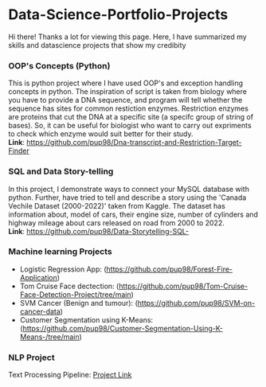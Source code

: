 # Data-Science-Portfolio-Projects

Hi there! Thanks a lot for viewing this page. Here, I have summarized my skills and datascience projects that show my credibity

### OOP's Concepts (Python)
This is python project where I have used OOP's and exception handling concepts in python. The inspiration of script is taken from biology
where you have to provide a DNA sequence, and program will tell whether the sequence has sites for common restiction enzymes. Restriction enzymes are proteins that cut the DNA at a specific site (a specifc group of string of bases). So, it can be useful for biologist who want to carry out expriments to check which enzyme would suit better for their study. <br />
__Link__: https://github.com/pup98/Dna-transcript-and-Restriction-Target-Finder

### SQL and Data Story-telling
In this project, I demonstrate ways to connect your MySQL database with python. Further, have tried to tell and describe a story using 
the 'Canada Vechile Dataset (2000-2022)' taken from Kaggle. The dataset has information about, model of cars, their engine size, 
number of cylinders and highway mileage about cars released on road from 2000 to 2022. <br />
__Link__: https://github.com/pup98/Data-Storytelling-SQL-

### Machine learning Projects
* Logistic Regression App: (https://github.com/pup98/Forest-Fire-Application) <br />
* Tom Cruise Face dectection: (https://github.com/pup98/Tom-Cruise-Face-Detection-Project/tree/main) <br />
* SVM Cancer (Benign and tumour): (https://github.com/pup98/SVM-on-cancer-data) <br />
* Customer Segmentation using K-Means: (https://github.com/pup98/Customer-Segmentation-Using-K-Means-/tree/main) <br />

### NLP Project
Text Processing Pipeline: [Project Link](https://github.com/pup98/Text-Processing-Pipeline/tree/main)
